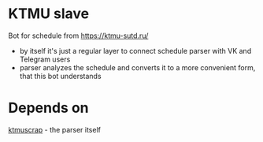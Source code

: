 # KTMU slave

Bot for schedule from https://ktmu-sutd.ru/

- by itself it's just a regular layer
to connect schedule parser with VK and Telegram
users
- parser analyzes the schedule
and converts it to a more convenient form,
that this bot understands

# Depends on
[ktmuscrap](https://github.com/kerdl/ktmuscrap) - the parser itself
